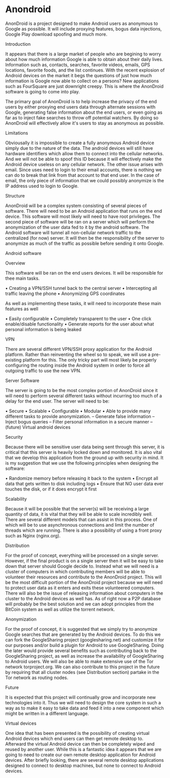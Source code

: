 Anondroid
=========
AnonDroid is a project designed to make Android users as anonymous to Google as
possible. It will include proxying features, bogus data injections, Google Play
download spoofing and much more. 


Introduction

  It appears that there is a large market of people who are begining to worry
about how much information Google is able to obtain about their daily lives.
Information such as, contacts, searches, favorite videos, emails, GPS
locations, favorite foods, and the list continues. With the recent explosion of
Android devices on the market it begs the questions of just how much
information is Google now able to collect on a persons? New applications such
as FourSquare are just downright creepy. This is where the AnonDroid software
is going to come into play.

  The primary goal of AnonDroid is to help increase the privacy of the end
users by either proxying end users data through alternate sessions with Google,
generating false information about the end users, or even going as far as to
inject fake searches to throw off potential watchers. By doing so AnonDroid will
effectively allow it's users to stay as anonymous as possible.

Limitations
  
  Obviousally it is impossible to create a fully anonymous Android device
simply due to the nature of the data. The android devices will still have
hardware identifiers which allow them to connect into the cellular networks.
And we will not be able to spoof this ID because it will effectively make the
Android device useless on any cellular network. The other issue arises with 
email. Since uses need to login to their email accounts, there is nothing we can
do to break that link from that account to that end user. In the case of email,
the only piece of information that we could possibly anonymize is the IP
address used to login to Google.

Structure

AnonDroid will be a complex system consisting of several pieces of software.
There will need to be an Android application that runs on the end device. This
software will most likely will need to have root privileges. The second piece
of software will be ran on a server which will perform the anonymization of the
user data fed to it by the android software.  The Android software will tunnel
all non-cellular network traffic to the centralized (for now) server. It will
then be the responsibility of the server to anonymize as much of the traffic as
possible before sending it onto Google.

Android software

Overview

This software will be ran on the end users devices. It will be responsible for
thee main tasks.

• Creating a VPN/SSH tunnel back to the central server
• Intercepting all traffic leaving the phone
• Anonymizing GPS coordinates

As well as implementing these tasks, it will need to incorporate these main
features as well

• Easily configurable
• Completely transparent to the user
• One click enable/disable functionality
• Generate reports for the user about what personal information is being leaked

VPN

There are several different VPN/SSH proxy application for the Android platform.
Rather than reinventing the wheel so to speak, we will use a pre-existing
platform for this. The only tricky part will most likely be properly
configuring the routing inside the Android system in order to force all
outgoing traffic to use the new VPN.

Server Software

The server is going to be the most complex portion of AnonDroid since it will
need to perform several different tasks without incurring too much of a delay
for the end user. The server will need to be:

• Secure
• Scalable
• Configurable
• Modular
• Able to provide many different tasks to provide anonymization.
  – Generate false information
  – Inject bogus queries
  – Filter personal information in a secure manner
  – (future) Virtual android devices

Security

Because there will be sensitive user data being sent through this server, it is
critical that this server is heavily locked down and monitored. It is also
vital that we develop this application from the ground up with security in
mind. It is my suggestion that we use the following principles when designing
the software:

• Randomize memory before releasing it back to the system
• Encrypt all data that gets written to disk including logs
• Ensure that NO user data ever touches the disk, or if it does encrypt it first

Scalability

Because it will be possible that the server(s) will be receiving a large
quantity of data, it is vital that they will be able to scale incredibly well.
There are several different models that can assist in this process. One of
which will be to use asynchronous connections and limit the number of threads
which are running. There is also a possibility of using a front proxy such as
Nginx (nginx.org).

Distribution

For the proof of concept, everything will be processed on a single server.
However, if the final product is on a single server then it will be easy to
take down that server should Google decide to.  Instead what we will need is a
cluster of computers in which contributing members will be able to volunteer
their resources and contribute to the AnonDroid project. This will be the most
difficult portion of the AnonDroid project because we will need to protect user
data as it enters and exits these volunteered computers. There will also be the
issue of releasing information about computers in the cluster to the Android
devices as well has. As of right now a P2P database will probably be the best
solution and we can adopt principles from the BitCoin system as well
as utilize the torrent network.

Anonymization

  For the proof of concept, it is suggested that we simply try to anonymize
Google searches that are generated by the Android devices. To do this we can
fork the GoogleSharing project (googlesharing.net) and customize it for our
purposes and/or build a plugin for Android to use GoogleSharing. Doing the
later would provide several benefits such as contributing back to the
GoogleSharing project, as well as increase the availability of GoogleSharing to
Android users. 
  We will also be able to make extensive use of the Tor network
torproject.org. We can also contribute to this project in the future by
requiring that all cluster nodes (see Distribution
section) partake in the Tor network as routing nodes.

Future

It is expected that this project will continually grow and incorporate new
technologies into it.  Thus we will need to design the core system in such a
way as to make it easy to take data and feed it into a new component which
might be written in a different language.

Virtual devices

One idea that has been presented is the possibility of creating virtual Android
devices which end users can then get remote desktop to. Afterward the virtual
Android device can then be completely wiped and reused by another user. While
this is a fantastic idea it appears that we are going to need to create our own
remote desktop application for Android devices. After briefly looking, there
are several remote desktop applications designed to connect to desktop
machines, but none to connect to Android devices.

